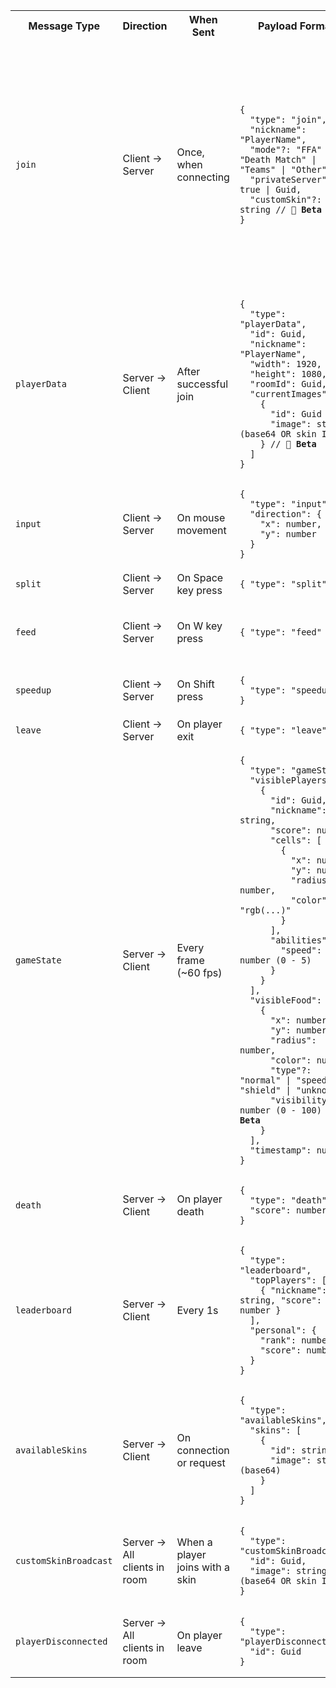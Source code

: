 <table>
<tr>
  <th>Message Type</th>
  <th>Direction</th>
  <th>When Sent</th>
  <th>Payload Format</th>
  <th>Description & Details</th>
</tr>

<tr>
  <td><code>join</code></td>
  <td>Client → Server</td>
  <td>Once, when connecting</td>
  <td>
    <pre><code>{
  "type": "join",
  "nickname": "PlayerName",
  "mode"?: "FFA" | "Death Match" | "Teams" | "Other",
  "privateServer"?: true | Guid,
  "customSkin"?: string // <b>🧪 Beta</b>
}</code></pre>
  </td>
  <td>
    Registers a new player and joins game.
    <br/>
    <b>🧪 Beta:</b> The <code>customSkin</code> field, if present, defines the player's image. It is:
    <ul>
      <li>Either a base64-encoded image (custom uploaded),</li>
      <li>Or a predefined skin ID from <code>availableSkins</code>.</li>
    </ul>
    Server should broadcast it to others via <code>customSkinBroadcast</code>.
  </td>
</tr>

<tr>
  <td><code>playerData</code></td>
  <td>Server → Client</td>
  <td>After successful join</td>
  <td>
    <pre><code>{
  "type": "playerData",
  "id": Guid,
  "nickname": "PlayerName",
  "width": 1920,
  "height": 1080,
  "roomId": Guid,
  "currentImages": [
    {
      "id": Guid
      "image": string (base64 OR skin ID)
    } // <b>🧪 Beta</b>
  ]
}
</code></pre>
  </td>
  <td>Confirms successful join, sends back basic info of the game.
  
  <b>🧪 Beta:</b> Send initial image info for all players with specified Guids in the room to the newly joined player.
  </td>
</tr>

<tr>
  <td><code>input</code></td>
  <td>Client → Server</td>
  <td>On mouse movement</td>
  <td>
    <pre><code>{
  "type": "input",
  "direction": {
    "x": number,
    "y": number
  }
}</code></pre>
  </td>
  <td>Sets move vector</td>
</tr>

<tr>
  <td><code>split</code></td>
  <td>Client → Server</td>
  <td>On Space key press</td>
  <td><pre><code>{ "type": "split" }</code></pre></td>
  <td>Triggers cell split.</td>
</tr>

<tr>
  <td><code>feed</code></td>
  <td>Client → Server</td>
  <td>On W key press</td>
  <td><pre><code>{ "type": "feed" }</code></pre></td>
  <td>
    <b>🧪 Beta:</b> Shoots 10% mass as food. In mode against bots acts as projectiles damaging them.
  </td>
</tr>

<tr>
  <td><code>speedup</code></td>
  <td>Client → Server</td>
  <td>On Shift press</td>
  <td>
    <pre><code>{
  "type": "speedup"
}</code></pre>
  </td>
  <td>Enables speed boost.</td>
</tr>

<tr>
  <td><code>leave</code></td>
  <td>Client → Server</td>
  <td>On player exit</td>
  <td><pre><code>{ "type": "leave" }</code></pre></td>
  <td>Disconnects player.</td>
</tr>

<tr>
  <td><code>gameState</code></td>
  <td>Server → Client</td>
  <td>Every frame (~60 fps)</td>
  <td>
    <pre><code>{
  "type": "gameState",
  "visiblePlayers": [
    {
      "id": Guid,
      "nickname": string,
      "score": number,
      "cells": [
        {
          "x": number,
          "y": number,
          "radius": number,
          "color": "rgb(...)"
        }
      ],
      "abilities"?: {
        "speed": number (0 - 5)
      }
    }
  ],
  "visibleFood": [
    {
      "x": number,
      "y": number,
      "radius": number,
      "color": number,
      "type"?: "normal" | "speed" | "shield" | "unknown",
      "visibility"?: number (0 - 100) // <b>🧪 Beta</b>
    }
  ],
  "timestamp": number
}</code></pre>
  </td>
  <td>Full world snapshot.</td>
</tr>

<tr>
  <td><code>death</code></td>
  <td>Server → Client</td>
  <td>On player death</td>
  <td><pre><code>{
  "type": "death",
  "score": number
}</code></pre></td>
  <td>Final score summary.</td>
</tr>

<tr>
  <td><code>leaderboard</code></td>
  <td>Server → Client</td>
  <td>Every 1s</td>
  <td>
    <pre><code>{
  "type": "leaderboard",
  "topPlayers": [
    { "nickname": string, "score": number }
  ],
  "personal": {
    "rank": number,
    "score": number
  }
}</code></pre>
  </td>
  <td>Ranking data.</td>
</tr>

<tr>
  <td><code>availableSkins</code></td>
  <td>Server → Client</td>
  <td>On connection or request</td>
  <td>
    <pre><code>{
  "type": "availableSkins",
  "skins": [
    {
      "id": string,
      "image": string (base64)
    }
  ]
}</code></pre>
  </td>
  <td>
    <b>🧪 Beta:</b> Sends list of available skins as ID + base64 image.
  </td>
</tr>

<tr>
  <td><code>customSkinBroadcast</code></td>
  <td>Server → All clients in room</td>
  <td>When a player joins with a skin</td>
  <td>
    <pre><code>{
  "type": "customSkinBroadcast",
  "id": Guid,
  "image": string (base64 OR skin ID)
}</code></pre>
  </td>
  <td>
    <b>🧪 Beta:</b> Informs room about a new image for player with specified Guid — either uploaded image (base64) or ID from skins.
  </td>
</tr>

<tr>
  <td><code>playerDisconnected</code></td>
  <td>Server → All clients in room</td>
  <td>On player leave</td>
  <td>
    <pre><code>{
  "type": "playerDisconnected",
  "id": Guid
}</code></pre>
  </td>
  <td>
    <b>🧪 Beta:</b> Tells clients to remove the disconnected player's image.
  </td>
</tr>

</table>
